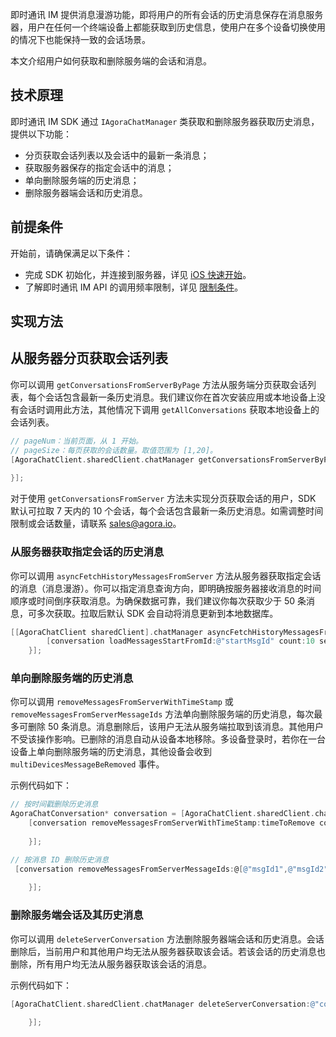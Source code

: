 即时通讯 IM 提供消息漫游功能，即将用户的所有会话的历史消息保存在消息服务器，用户在任何一个终端设备上都能获取到历史信息，使用户在多个设备切换使用的情况下也能保持一致的会话场景。

本文介绍用户如何获取和删除服务端的会话和消息。

## 技术原理

即时通讯 IM SDK 通过 `IAgoraChatManager` 类获取和删除服务器获取历史消息，提供以下功能：

- 分页获取会话列表以及会话中的最新一条消息；
- 获取服务器保存的指定会话中的消息；
- 单向删除服务端的历史消息；
- 删除服务器端会话和历史消息。

## 前提条件

开始前，请确保满足以下条件：

- 完成 SDK 初始化，并连接到服务器，详见 [iOS 快速开始](./agora_chat_get_started_ios)。
- 了解即时通讯 IM API 的调用频率限制，详见 [限制条件](./agora_chat_limitation)。

## 实现方法

## 从服务器分页获取会话列表

你可以调用 `getConversationsFromServerByPage` 方法从服务端分页获取会话列表，每个会话包含最新一条历史消息。我们建议你在首次安装应用或本地设备上没有会话时调用此方法，其他情况下调用 `getAllConversations` 获取本地设备上的会话列表。

```objectivec
// pageNum：当前页面，从 1 开始。
// pageSize：每页获取的会话数量。取值范围为 [1,20]。
[AgoraChatClient.sharedClient.chatManager getConversationsFromServerByPage:pageNum pageSize:pageSize completion:^(NSArray<AgoraChatConversation *> * _Nullable aConversations, AgoraChatError * _Nullable aError) {
            
}];
```

对于使用 `getConversationsFromServer` 方法未实现分页获取会话的用户，SDK 默认可拉取 7 天内的 10 个会话，每个会话包含最新一条历史消息。如需调整时间限制或会话数量，请联系 [sales@agora.io](mailto:sales@agora.io)。

### 从服务器获取指定会话的历史消息

你可以调用 `asyncFetchHistoryMessagesFromServer` 方法从服务器获取指定会话的消息（消息漫游）。你可以指定消息查询方向，即明确按服务器接收消息的时间顺序或时间倒序获取消息。为确保数据可靠，我们建议你每次获取少于 50 条消息，可多次获取。拉取后默认 SDK 会自动将消息更新到本地数据库。

```objectivec
[[AgoraChatClient sharedClient].chatManager asyncFetchHistoryMessagesFromServer:conversation.conversationId conversationType:conversation.type startMessageId:@"startMsgId" pageSize:10 completion:^(AgoraChatCursorResult<AgoraChatMessage *> * _Nullable aResult, AgoraChatError * _Nullable aError) {
        [conversation loadMessagesStartFromId:@"startMsgId" count:10 searchDirection:AgoraChatMessageSearchDirectionUp completion:nil];
    }];
```

### 单向删除服务端的历史消息

你可以调用 `removeMessagesFromServerWithTimeStamp` 或 `removeMessagesFromServerMessageIds` 方法单向删除服务端的历史消息，每次最多可删除 50 条消息。消息删除后，该用户无法从服务端拉取到该消息。其他用户不受该操作影响。已删除的消息自动从设备本地移除。多设备登录时，若你在一台设备上单向删除服务端的历史消息，其他设备会收到 `multiDevicesMessageBeRemoved` 事件。

示例代码如下：

```objectivec
// 按时间戳删除历史消息
AgoraChatConversation* conversation = [AgoraChatClient.sharedClient.chatManager getConversationWithConvId:@"conversationId"];
    [conversation removeMessagesFromServerWithTimeStamp:timeToRemove completion:^(AgoraChatError * _Nullable aError) {
            
    }];

// 按消息 ID 删除历史消息
 [conversation removeMessagesFromServerMessageIds:@[@"msgId1",@"msgId2"] completion:^(AgoraChatError * _Nullable aError) {
            
    }];
```

### 删除服务端会话及其历史消息

你可以调用 `deleteServerConversation` 方法删除服务器端会话和历史消息。会话删除后，当前用户和其他用户均无法从服务器获取该会话。若该会话的历史消息也删除，所有用户均无法从服务器获取该会话的消息。

示例代码如下：

```objective-c
[AgoraChatClient.sharedClient.chatManager deleteServerConversation:@"conversationId1" conversationType:AgoraChatConversationTypeChat isDeleteServerMessages:YES completion:^(NSString *aConversationId, AgoraChatError *aError) {
        
    }];
```